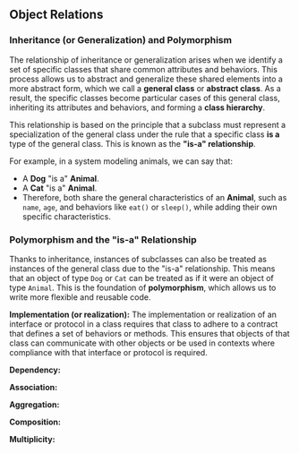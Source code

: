 ## Object Relations

### **Inheritance (or Generalization) and Polymorphism**  
The relationship of inheritance or generalization arises when we identify a set of specific classes that share common attributes and behaviors. This process allows us to abstract and generalize these shared elements into a more abstract form, which we call a **general class** or **abstract class**. As a result, the specific classes become particular cases of this general class, inheriting its attributes and behaviors, and forming a **class hierarchy**.  

This relationship is based on the principle that a subclass must represent a specialization of the general class under the rule that a specific class **is a** type of the general class. This is known as the **"is-a" relationship**.  

For example, in a system modeling animals, we can say that:  
- A **Dog** "is a" **Animal**.  
- A **Cat** "is a" **Animal**.  
- Therefore, both share the general characteristics of an **Animal**, such as `name`, `age`, and behaviors like `eat()` or `sleep()`, while adding their own specific characteristics.  

### **Polymorphism and the "is-a" Relationship**  
Thanks to inheritance, instances of subclasses can also be treated as instances of the general class due to the "is-a" relationship. This means that an object of type `Dog` or `Cat` can be treated as if it were an object of type `Animal`. This is the foundation of **polymorphism**, which allows us to write more flexible and reusable code.

**Implementation (or realization):**
The implementation or realization of an interface or protocol in a class requires that class to adhere to a contract that defines a set of behaviors or methods. This ensures that objects of that class can communicate with other objects or be used in contexts where compliance with that interface or protocol is required.

**Dependency:**

**Association:**

**Aggregation:**

**Composition:**

**Multiplicity:**


